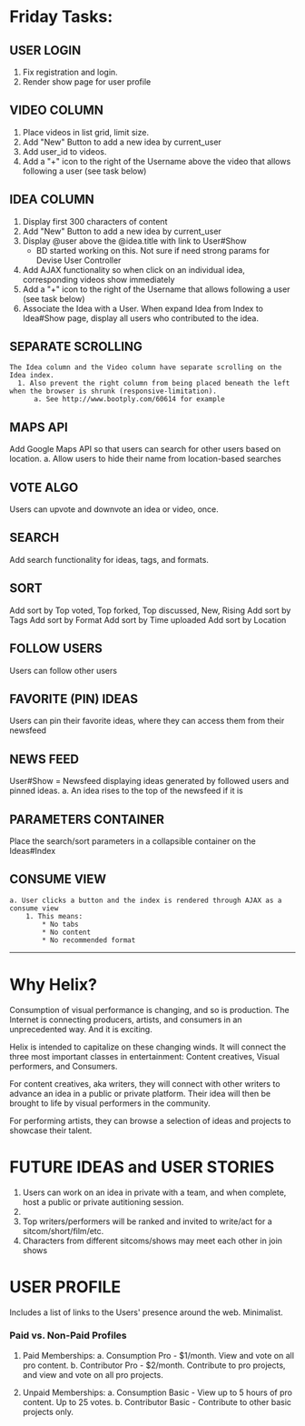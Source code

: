 # Friday Tasks:

## USER LOGIN
  1. Fix registration and login.
  2. Render show page for user profile

## VIDEO COLUMN
  1. Place videos in list grid, limit size.
  2. Add "New" Button to add a new idea by current_user
  3. Add user_id to videos.
  4. Add a "+" icon to the right of the Username above the video that allows following a user (see task below)


## IDEA COLUMN
  1. Display first 300 characters of content
  2. Add "New" Button to add a new idea by current_user
  3. Display @user above the @idea.title with link to User#Show
      - BD started working on this. Not sure if need strong params for Devise User Controller
  4. Add AJAX functionality so when click on an individual idea, corresponding videos show immediately
  5. Add a "+" icon to the right of the Username that allows following a user (see task below)
  6. Associate the Idea with a User. When expand Idea from Index to Idea#Show page, display all users who contributed to the idea.

## SEPARATE SCROLLING
    The Idea column and the Video column have separate scrolling on the Idea index.
      1. Also prevent the right column from being placed beneath the left when the browser is shrunk (responsive-limitation).
          a. See http://www.bootply.com/60614 for example

## MAPS API
  Add Google Maps API so that users can search for other users based on location.
    a. Allow users to hide their name from location-based searches

## VOTE ALGO
  Users can upvote and downvote an idea or video, once.

## SEARCH
  Add search functionality for ideas, tags, and formats.

## SORT
  Add sort by Top voted, Top forked, Top discussed, New, Rising
  Add sort by Tags
  Add sort by Format
  Add sort by Time uploaded
  Add sort by Location

## FOLLOW USERS
  Users can follow other users

## FAVORITE (PIN) IDEAS
  Users can pin their favorite ideas, where they can access them from their newsfeed

## NEWS FEED
  User#Show = Newsfeed displaying ideas generated by followed users and pinned ideas.
    a. An idea rises to the top of the newsfeed if it is

## PARAMETERS CONTAINER
  Place the search/sort parameters in a collapsible container on the Ideas#Index

## CONSUME VIEW
    a. User clicks a button and the index is rendered through AJAX as a consume view
        1. This means:
            * No tabs
            * No content
            * No recommended format

***

# Why Helix?

Consumption of visual performance is changing, and so is production. The Internet is connecting producers, artists, and consumers in an unprecedented way. And it is exciting.

Helix is intended to capitalize on these changing winds. It will connect the three most important classes in entertainment: Content creatives, Visual performers, and Consumers.

For content creatives, aka writers, they will connect with other writers to advance an idea in a public or private platform. Their idea will then be brought to life by visual performers in the community.

For performing artists, they can browse a selection of ideas and projects to showcase their talent.


# FUTURE IDEAS and USER STORIES

1. Users can work on an idea in private with a team, and when complete, host a public or private autitioning session.
2.
3. Top writers/performers will be ranked and invited to write/act for a sitcom/short/film/etc.
4. Characters from different sitcoms/shows may meet each other in join shows

# USER PROFILE

Includes a list of links to the Users' presence around the web. Minimalist.

### Paid vs. Non-Paid Profiles

1. Paid Memberships:
    a. Consumption Pro - $1/month. View and vote on all pro content.
    b. Contributor Pro - $2/month. Contribute to pro projects, and view and vote on all pro projects.

2. Unpaid Memberships:
    a. Consumption Basic - View up to 5 hours of pro content. Up to 25 votes.
    b. Contributor Basic - Contribute to other basic projects only.



